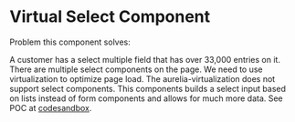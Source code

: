 # Virtual Select Component

Problem this component solves:

A customer has a select multiple field that has over 33,000 entries on it. There are multiple select components on the page. We need to use virtualization to optimize page load. The aurelia-virtualization does not support select components. This components builds a select input based on lists instead of form components and allows for much more data. See POC at [codesandbox](https://codesandbox.io/s/ui-virtualization-poc-forked-072mz?file=/src/app.js).

